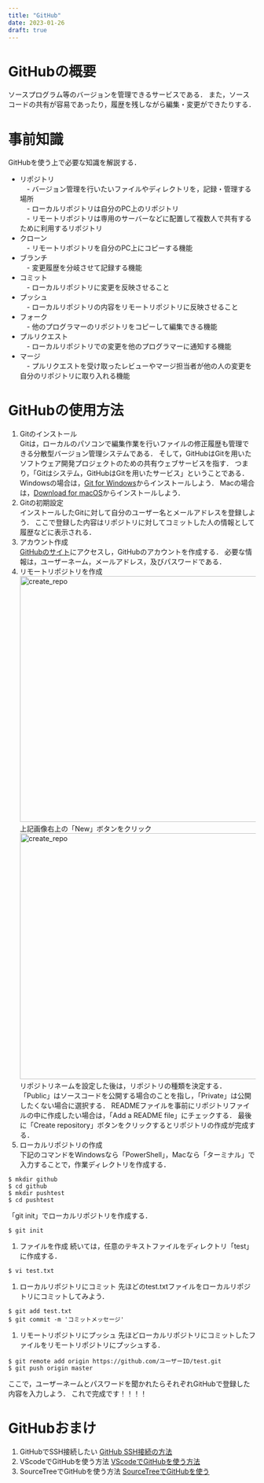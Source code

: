 ```yaml
---
title: "GitHub"
date: 2023-01-26
draft: true
---
```


# GitHubの概要
ソースプログラム等のバージョンを管理できるサービスである．
また，ソースコードの共有が容易であったり，履歴を残しながら編集・変更ができたりする．

# 事前知識
GitHubを使う上で必要な知識を解説する．  
-  リポジトリ  
&emsp;- バージョン管理を行いたいファイルやディレクトリを，記録・管理する場所  
&emsp;-  ローカルリポジトリは自分のPC上のリポジトリ  
&emsp;-  リモートリポジトリは専用のサーバーなどに配置して複数人で共有するために利用するリポジトリ  
-  クローン  
&emsp;-  リモートリポジトリを自分のPC上にコピーする機能  
-  ブランチ  
&emsp;-  変更履歴を分岐させて記録する機能  
-  コミット  
&emsp;-  ローカルリポジトリに変更を反映させること  
-  プッシュ  
&emsp;-  ローカルリポジトリの内容をリモートリポジトリに反映させること  
-  フォーク  
&emsp;- 他のプログラマーのリポジトリをコピーして編集できる機能  
-  プルリクエスト  
&emsp;-  ローカルリポジトリでの変更を他のプログラマーに通知する機能  
-  マージ  
&emsp;-  プルリクエストを受け取ったレビューやマージ担当者が他の人の変更を自分のリポジトリに取り入れる機能  

# GitHubの使用方法
1. Gitのインストール  
Gitは，ローカルのパソコンで編集作業を行いファイルの修正履歴も管理できる分散型バージョン管理システムである．
そして，GitHubはGitを用いたソフトウェア開発プロジェクトのための共有ウェブサービスを指す．
つまり，「Gitはシステム，GitHubはGitを用いたサービス」ということである．
Windowsの場合は，[Git for Windows](https://gitforwindows.org/)からインストールしよう．
Macの場合は，[Download for macOS](https://git-scm.com/download/mac)からインストールしよう．  
2. Gitの初期設定  
インストールしたGitに対して自分のユーザー名とメールアドレスを登録しよう．
ここで登録した内容はリポジトリに対してコミットした人の情報として履歴などに表示される．  
3. アカウント作成  
[GitHubのサイト](https://azure.microsoft.com/ja-jp/products/visual-studio-code/)にアクセスし，GitHubのアカウントを作成する．
必要な情報は，ユーザーネーム，メールアドレス，及びパスワードである．  
4. リモートリポジトリを作成  
   <img src="/GitHub/create_repo1.png" alt="create_repo" width="500">  
    上記画像右上の「New」ボタンをクリック  
    <img src="/GitHub/create_repo2.png" alt="create_repo" width="500">  
    リポジトリネームを設定した後は，リポジトリの種類を決定する．
    「Public」はソースコードを公開する場合のことを指し，「Private」は公開したくない場合に選択する．
    READMEファイルを事前にリポジトリファイルの中に作成したい場合は，「Add a README file」にチェックする．
    最後に「Create repository」ボタンをクリックするとリポジトリの作成が完成する．  
5. ローカルリポジトリの作成  
下記のコマンドをWindowsなら「PowerShell」，Macなら「ターミナル」で入力することで，作業ディレクトリを作成する．  
```
$ mkdir github
$ cd github
$ mkdir pushtest
$ cd pushtest
```
「git init」でローカルリポジトリを作成する．
```
$ git init
```
1. ファイルを作成
続いては，任意のテキストファイルをディレクトリ「test」に作成する．
```
$ vi test.txt
```
1. ローカルリポジトリにコミット
先ほどのtest.txtファイルをローカルリポジトリにコミットしてみよう．
```
$ git add test.txt
$ git commit -m 'コミットメッセージ'
```
1. リモートリポジトリにプッシュ
先ほどローカルリポジトリにコミットしたファイルをリモートリポジトリにプッシュする．
```
$ git remote add origin https://github.com/ユーザーID/test.git
$ git push origin master
```
ここで，ユーザーネームとパスワードを聞かれたらそれぞれGitHubで登録した内容を入力しよう．
これで完成です！！！！

# GitHubおまけ
1. GitHubでSSH接続したい
[GitHub SSH接続の方法](https://blog.cloud-acct.com/posts/u-github-ssh/)
2. VScodeでGitHubを使う方法
[VScodeでGitHubを使う方法](https://miya-system-works.com/blog/detail/vscode-github/)
3. SourceTreeでGitHubを使う方法
[SourceTreeでGitHubを使う](https://qiita.com/TAKANEKOMACHI/items/53058acc15d965d66798)